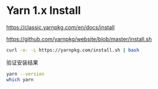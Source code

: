 <!-- omit in toc -->
# Yarn 1.x Install

<https://classic.yarnpkg.com/en/docs/install>

<https://github.com/yarnpkg/website/blob/master/install.sh>

```bash
curl -o- -L https://yarnpkg.com/install.sh | bash
```

验证安装结果

```bash
yarn --version
which yarn
```

